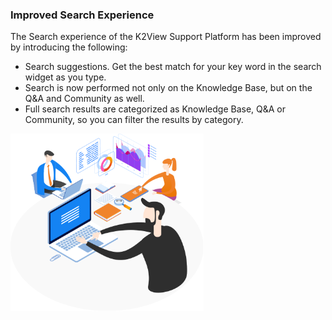 ### Improved Search Experience

The Search experience of the K2View Support Platform has been improved by introducing the following:

* Search suggestions. Get the best match for your key word in the search widget as you type.
* Search is now performed not only on the Knowledge Base, but on the Q&A and Community as well. 
* Full search results are categorized as Knowledge Base, Q&A or Community, so you can filter the results by category.

<img src="images/img7.png" alt="image" style="zoom:67%;" />
